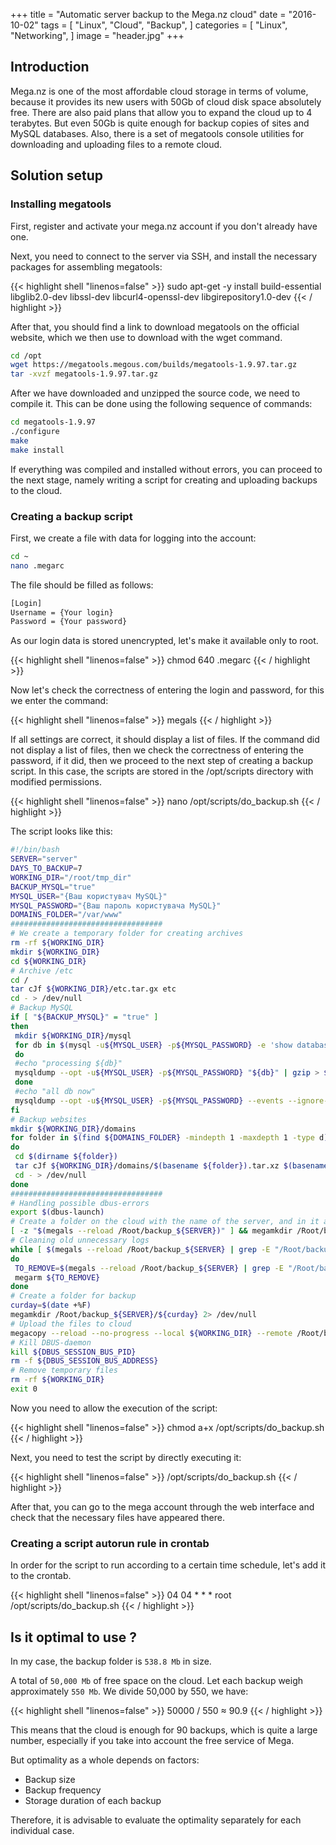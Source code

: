 +++
title = "Automatic server backup to the Mega.nz cloud"
date = "2016-10-02"
tags = [
    "Linux",
    "Cloud",
    "Backup",
]
categories = [
    "Linux",
    "Networking",
]
image = "header.jpg"
+++

## Introduction

Mega.nz is one of the most affordable cloud storage in terms of volume, because it provides its new users with 50Gb of cloud disk space absolutely free. There are also paid plans that allow you to expand the cloud up to 4 terabytes. But even 50Gb is quite enough for backup copies of sites and MySQL databases. Also, there is a set of megatools console utilities for downloading and uploading files to a remote cloud.

## Solution setup

### Installing megatools

First, register and activate your mega.nz account if you don't already have one.

Next, you need to connect to the server via SSH, and install the necessary packages for assembling megatools:

{{< highlight shell "linenos=false" >}}
sudo apt-get -y install build-essential libglib2.0-dev libssl-dev libcurl4-openssl-dev libgirepository1.0-dev
{{< / highlight >}}

After that, you should find a link to download megatools on the official website, which we then use to download with the wget command.

```bash
cd /opt
wget https://megatools.megous.com/builds/megatools-1.9.97.tar.gz
tar -xvzf megatools-1.9.97.tar.gz
```

After we have downloaded and unzipped the source code, we need to compile it. This can be done using the following sequence of commands:

```bash
cd megatools-1.9.97
./configure
make
make install
```

If everything was compiled and installed without errors, you can proceed to the next stage, namely writing a script for creating and uploading backups to the cloud.

### Creating a backup script

First, we create a file with data for logging into the account:

```bash
cd ~
nano .megarc
```

The file should be filled as follows:

```bash
[Login]
Username = {Your login}
Password = {Your password}
```

As our login data is stored unencrypted, let's make it available only to root.

{{< highlight shell "linenos=false" >}}
chmod 640 .megarc
{{< / highlight >}}

Now let's check the correctness of entering the login and password, for this we enter the command:

{{< highlight shell "linenos=false" >}}
megals
{{< / highlight >}}

If all settings are correct, it should display a list of files. If the command did not display a list of files, then we check the correctness of entering the password, if it did, then we proceed to the next step of creating a backup script. In this case, the scripts are stored in the /opt/scripts directory with modified permissions.

{{< highlight shell "linenos=false" >}}
nano /opt/scripts/do_backup.sh
{{< / highlight >}}

The script looks like this:

```bash
#!/bin/bash
SERVER="server"
DAYS_TO_BACKUP=7
WORKING_DIR="/root/tmp_dir"
BACKUP_MYSQL="true"
MYSQL_USER="{Ваш користувач MySQL}"
MYSQL_PASSWORD="{Ваш пароль користувача MySQL}"
DOMAINS_FOLDER="/var/www"
##################################
# We create a temporary folder for creating archives
rm -rf ${WORKING_DIR}
mkdir ${WORKING_DIR}
cd ${WORKING_DIR}
# Archive /etc
cd /
tar cJf ${WORKING_DIR}/etc.tar.gx etc
cd - > /dev/null
# Backup MySQL
if [ "${BACKUP_MYSQL}" = "true" ]
then
 mkdir ${WORKING_DIR}/mysql
 for db in $(mysql -u${MYSQL_USER} -p${MYSQL_PASSWORD} -e 'show databases;' | grep -Ev "^(Database|mysql|information_schema|performance_schema|phpmyadmin)$")
 do
 #echo "processing ${db}"
 mysqldump --opt -u${MYSQL_USER} -p${MYSQL_PASSWORD} "${db}" | gzip > ${WORKING_DIR}/mysql/${db}_$(date +%F_%T).sql.gz
 done
 #echo "all db now"
 mysqldump --opt -u${MYSQL_USER} -p${MYSQL_PASSWORD} --events --ignore-table=mysql.event --all-databases | gzip > ${WORKING_DIR}/mysql/ALL_DATABASES_$(date +%F_%T).sql.gz
fi
# Backup websites
mkdir ${WORKING_DIR}/domains
for folder in $(find ${DOMAINS_FOLDER} -mindepth 1 -maxdepth 1 -type d)
do
 cd $(dirname ${folder})
 tar cJf ${WORKING_DIR}/domains/$(basename ${folder}).tar.xz $(basename ${folder})
 cd - > /dev/null
done
##################################
# Handling possible dbus-errors
export $(dbus-launch)
# Create a folder on the cloud with the name of the server, and in it another folder with today's date
[ -z "$(megals --reload /Root/backup_${SERVER})" ] && megamkdir /Root/backup_${SERVER}
# Cleaning old unnecessary logs
while [ $(megals --reload /Root/backup_${SERVER} | grep -E "/Root/backup_${SERVER}/[0-9]{4}-[0-9]{2}-[0-9]{2}$" | wc -l) -gt ${DAYS_TO_BACKUP} ]
do
 TO_REMOVE=$(megals --reload /Root/backup_${SERVER} | grep -E "/Root/backup_${SERVER}/[0-9]{4}-[0-9]{2}-[0-9]{2}$" | sort | head -n 1)
 megarm ${TO_REMOVE}
done
# Create a folder for backup
curday=$(date +%F)
megamkdir /Root/backup_${SERVER}/${curday} 2> /dev/null
# Upload the files to cloud
megacopy --reload --no-progress --local ${WORKING_DIR} --remote /Root/backup_${SERVER}/${curday} > /dev/null
# Kill DBUS-daemon
kill ${DBUS_SESSION_BUS_PID}
rm -f ${DBUS_SESSION_BUS_ADDRESS}
# Remove temporary files
rm -rf ${WORKING_DIR}
exit 0
```

Now you need to allow the execution of the script:

{{< highlight shell "linenos=false" >}}
chmod a+x /opt/scripts/do_backup.sh
{{< / highlight >}}

Next, you need to test the script by directly executing it:

{{< highlight shell "linenos=false" >}}
/opt/scripts/do_backup.sh
{{< / highlight >}}

After that, you can go to the mega account through the web interface and check that the necessary files have appeared there.

### Creating a script autorun rule in crontab

In order for the script to run according to a certain time schedule, let's add it to the crontab.

{{< highlight shell "linenos=false" >}}
04 04 * * * root /opt/scripts/do_backup.sh
{{< / highlight >}}

## Is it optimal to use ?

In my case, the backup folder is `538.8 Mb` in size.

A total of `50,000 Mb` of free space on the cloud. Let each backup weigh approximately `550 Mb`. We divide 50,000 by 550, we have:

{{< highlight shell "linenos=false" >}}
50000 / 550 ≈ 90.9
{{< / highlight >}}

This means that the cloud is enough for 90 backups, which is quite a large number, especially if you take into account the free service of Mega.

But optimality as a whole depends on factors:
- Backup size
- Backup frequency
- Storage duration of each backup

Therefore, it is advisable to evaluate the optimality separately for each individual case.
